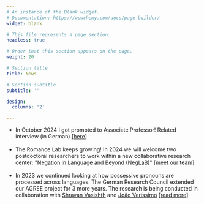 ```yaml
---
# An instance of the Blank widget.
# Documentation: https://wowchemy.com/docs/page-builder/
widget: blank

# This file represents a page section.
headless: true

# Order that this section appears on the page.
weight: 20

# Section title
title: News

# Section subtitle
subtitle: ''

design:
  columns: '2'

---
```

<ul class="default">
  <li>
      In October 2024 I got promoted to Associate Professor! Related interview (in German) <a target="blank" href=https://aktuelles.uni-frankfurt.de/unireport/goethe-deine-forscher-sol-lago-romanistin>[here]</a>
    </li>
    <br>
    <li>
      The Romance Lab keeps growing! In 2024 we will welcome two postdoctoral researchers to work within a new collaborative research center: "<a target="blank" href=https://www.neglab.de/>Negation in Language and Beyond (NegLaB)</a>" <a target="blank" href=https://www.uni-frankfurt.de/103073496/Team> [meet our team]</a>
    </li>
    <br>
    <li>
      In 2023 we continued looking at how possessive pronouns are processed across languages. The German Research Council extended our AGREE project for 3 more years. The research is being conducted in collaboration with <a target="blank" href=https://vasishth.github.io/>Shravan Vasishth</a> and <a target="blank" href=https://www.jverissimo.net/>João Veríssimo</a> <a target="blank" href=https://gepris.dfg.de/gepris/projekt/317308350?language=en>[read more]</a>
    </li>
  </ul>
</section>